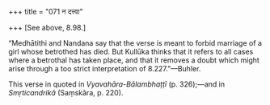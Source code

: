+++
title = "071 न दत्त्वा"

+++
[See above,
8.98.]

“Medhātithi and Nandana say that the verse is meant to forbid marriage
of a girl whose betrothed has died. But Kullūka thinks that it refers to
all cases where a betrothal has taken place, and that it removes a doubt
which might arise through a too strict interpretation of 8.227.”—Buhler.

This verse in quoted in *Vyavahāra-Bālambhaṭṭī* (p. 326);—and in
*Smṛticandrikā* (Saṃskāra, p. 220).


